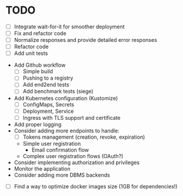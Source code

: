 # TODO
- [ ] Integrate wait-for-it for smoother deployment
- [ ] Fix and refactor code
- [ ] Normalize responses and provide detailed error responses
- [ ] Refactor code
- [ ] Add unit tests
- Add Github workflow
  - [ ] Simple build
  - [ ] Pushing to a registry
  - [ ] Add end2end tests
  - [ ] Add benchmark tests (siege)
- Add Kubernetes configuration (Kustomize)
  - [ ] ConfigMaps, Secrets
  - [ ] Deployment, Service
  - [ ] Ingress with TLS support and certificate
- Add proper logging
- Consider adding more endpoints to handle:
  - [ ] Tokens management (creation, revoke, expiration)
  - Simple user registration
    - Email confirmation flow
  - Complex user registration flows (OAuth?)
- Consider implementing authorization and privileges
- Monitor the application
- Consider adding more DBMS backends
- [ ] Find a way to optimize docker images size (1GB for dependencies!)
